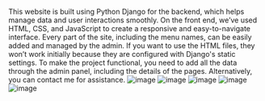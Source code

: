 This website is built using Python Django for the backend, which helps manage data and user interactions smoothly. On the front end, we’ve used HTML, CSS, and JavaScript to create a responsive and easy-to-navigate interface.
Every part of the site, including the menu names, can be easily added and managed by the admin.
If you want to use the HTML files, they won’t work initially because they are configured with Django's static settings. To make the project functional, you need to add all the data through the admin panel, including the details of the pages. Alternatively, you can contact me for assistance.
![image](https://github.com/user-attachments/assets/8540496d-d413-4e90-a699-b15a43477279)
![image](https://github.com/user-attachments/assets/a18bc71a-aca7-4c74-9286-0b2568e53b1b)
![image](https://github.com/user-attachments/assets/62a46f48-a90c-4339-93b2-8fa0f455b467)
![image](https://github.com/user-attachments/assets/fd9c2325-acfd-4a99-949c-4c7332389f47)
![image](https://github.com/user-attachments/assets/88cb6887-a874-47c5-9937-d192cba2d3e7)

